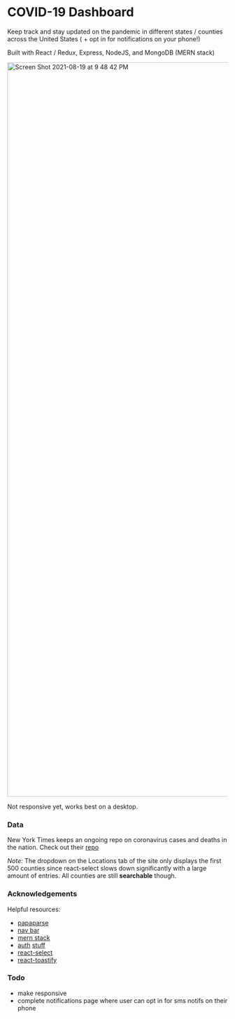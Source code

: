 # COVID-19 Dashboard

Keep track and stay updated on the pandemic in different states / counties across the United States ( + opt in for notifications on your phone!)

Built with React / Redux, Express, NodeJS, and MongoDB (MERN stack)

<img width="1680" alt="Screen Shot 2021-08-19 at 9 48 42 PM" src="https://user-images.githubusercontent.com/68198839/130171378-0d5776dc-3735-4207-b2e7-5ec02949cd4d.png">

Not responsive yet, works best on a desktop.

### Data

New York Times keeps an ongoing repo on coronavirus cases and deaths in the nation. Check out their [repo](https://github.com/nytimes/covid-19-data)

*Note:* The dropdown on the Locations tab of the site only displays the first 500 counties since react-select slows down significantly with a large amount of entries. All counties are still **searchable** though.

### Acknowledgements

Helpful resources:
- [papaparse](https://www.papaparse.com/)
- [nav bar](https://www.youtube.com/watch?v=5R9jFHlG6ik&ab_channel=WebDevSimplified)
- [mern stack](https://www.youtube.com/watch?v=7CqJlxBYj-M&ab_channel=freeCodeCamp.org)
- [auth](https://blog.bitsrc.io/build-a-login-auth-app-with-mern-stack-part-1-c405048e3669) [stuff](https://www.youtube.com/watch?v=LKlO8vLvUao&t=5007s&ab_channel=JavaScriptMastery)
- [react-select](https://react-select.com/home)
- [react-toastify](https://fkhadra.github.io/react-toastify/introduction/)

### Todo
- make responsive
- complete notifications page where user can opt in for sms notifs on their phone

